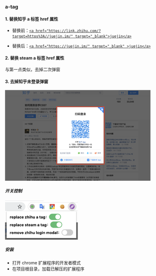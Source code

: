 ### a-tag

#### 1. 替换知乎 a 标签 href 属性

- 替换前：<a href="https://link.zhihu.com/?target=https%3A//juejin.im/" target="_blank">`<a href="https://link.zhihu.com/?target=https%3A//juejin.im/" target="_blank">juejin</a>`</a>

- 替换后：<a href="https://juejin.im/" target="_blank">`<a href="https://juejin.im/" target="_blank" >juejin</a>`</a>

#### 2. 替换 steam a 标签 href 属性

与第一点类似，去掉二次弹窗

#### 3. 去掉知乎未登录弹窗

<img width="480" src="./remove_zhihu_login_modal.png" />

##### 开关控制

<img width="240" src="./function_switch.png" />

##### 安装

- 打开 chrome 扩展程序的开发者模式
- 在项目根目录，加载已解压的扩展程序
